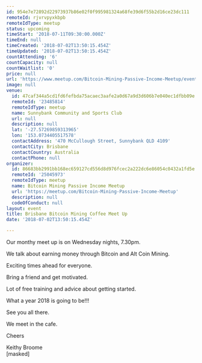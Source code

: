 ```yaml
---
id: 954e7e72892d22973937b86e02f0f995981324a68fe39d6f55b2d16ce23dc111
remoteId: rjvrvpyxkbpb
remoteIdType: meetup
status: upcoming
timeStart: '2018-07-11T09:30:00.000Z'
timeEnd: null
timeCreated: '2018-07-02T13:50:15.454Z'
timeUpdated: '2018-07-02T13:50:15.454Z'
countAttending: '6'
countCapacity: null
countWaitlist: '0'
price: null
url: 'https://www.meetup.com/Bitcoin-Mining-Passive-Income-Meetup/events/251871426/'
image: null
venue:
  id: 47caf344a5cd1fd6fefbda75acaec3aafe2a0d67a9d3d606b7e040ec1dfbb09e
  remoteId: '23485814'
  remoteIdType: meetup
  name: Sunnybank Community and Sports Club
  url: null
  description: null
  lat: '-27.57269859313965'
  lon: '153.0734405517578'
  contactAddress: '470 McCullough Street, Sunnybank QLD 4109'
  contactCity: Brisbane
  contactCountry: Australia
  contactPhone: null
organizer:
  id: 86683bb2991bb168ec659127cd556d8d976fcec2a222dc6e86054c0432a1fd5e
  remoteId: '25045973'
  remoteIdType: meetup
  name: Bitcoin Mining Passive Income Meetup
  url: 'https://meetup.com/Bitcoin-Mining-Passive-Income-Meetup'
  description: null
  codeOfConduct: null
layout: event
title: Brisbane Bitcoin Mining Coffee Meet Up
date: '2018-07-02T13:50:15.454Z'

---
```

<p>Our monthy meet up is on Wednesday nights, 7.30pm.</p> <p>We talk about earning money through Bitcoin and Alt Coin Mining.</p> <p>Exciting times ahead for everyone.</p> <p>Bring a friend and get motivated.</p> <p>Lot of free training and advice about getting started.</p> <p>What a year 2018 is going to be!!!</p> <p>See you all there.</p> <p>We meet in the cafe.</p> <p>Cheers</p> <p>Keithy Broome<br/>[masked]</p>
